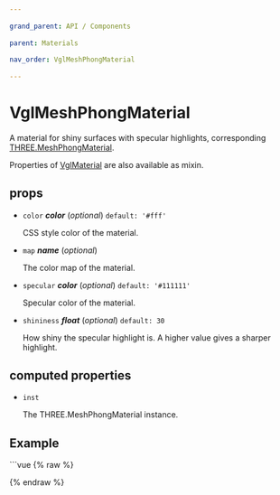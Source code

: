 ```yaml
---
          
grand_parent: API / Components
          
parent: Materials
          
nav_order: VglMeshPhongMaterial
          
---
```

# VglMeshPhongMaterial 

A material for shiny surfaces with specular highlights,
corresponding [THREE.MeshPhongMaterial](https://threejs.org/docs/index.html#api/materials/MeshPhongMaterial).

Properties of [VglMaterial](vgl-material) are also available as mixin. 

## props 

- `color` ***color*** (*optional*) `default: '#fff'` 

  CSS style color of the material. 

- `map` ***name*** (*optional*) 

  The color map of the material. 

- `specular` ***color*** (*optional*) `default: '#111111'` 

  Specular color of the material. 

- `shininess` ***float*** (*optional*) `default: 30` 

  How shiny the specular highlight is. A higher value gives a sharper highlight. 

## computed properties 

- `inst` 

  The THREE.MeshPhongMaterial instance. 


## Example
              
<div class="code-example"><div class="max-width-1-2">
                <vgl-mesh-phong-material-example class="aspect-1618-1000"></vgl-mesh-phong-material-example>
              
</div></div>
```vue
{% raw %}<template>
  <div>
    <vgl-renderer
      antialias
      camera="camera"
      scene="scene"
    >
      <vgl-scene name="scene">
        <vgl-torus-knot-geometry name="geo" />
        <vgl-mesh-phong-material
          name="mat"
          :color="`rgb(${r}, ${g}, ${b})`"
          :specular="`rgb(${sr}, ${sg}, ${sb})`"
          :shininess="shininess"
        />
        <vgl-mesh
          geometry="geo"
          material="mat"
        />
        <vgl-ambient-light intensity="0.5" />
        <vgl-directional-light
          position="0 2 1"
          intensity="0.5"
        />
      </vgl-scene>
      <vgl-perspective-camera
        orbit-position="5 1 0.5"
        name="camera"
      />
    </vgl-renderer>

    <aside class="control-panel">
      <section>
        <h3>Color</h3>
        <label>R<input
          v-model="r"
          type="range"
          max="255"
        ></label>
        <label>G<input
          v-model="g"
          type="range"
          max="255"
        ></label>
        <label>B<input
          v-model="b"
          type="range"
          max="255"
        ></label>
      </section>
      <section>
        <h3>Specular color</h3>
        <label>R<input
          v-model="sr"
          type="range"
          max="255"
        ></label>
        <label>G<input
          v-model="sg"
          type="range"
          max="255"
        ></label>
        <label>B<input
          v-model="sb"
          type="range"
          max="255"
        ></label>
      </section>
      <section>
        <h3>Properties</h3>
        <label>Shininess<input
          v-model="shininess"
          type="range"
        ></label>
      </section>
    </aside>
  </div>
</template>

<script>
export default {
  data: () => ({
    r: 255,
    g: 255,
    b: 255,
    sr: 17,
    sg: 17,
    sb: 17,
    shininess: 30,
  }),
};
</script>
{% endraw %}
```